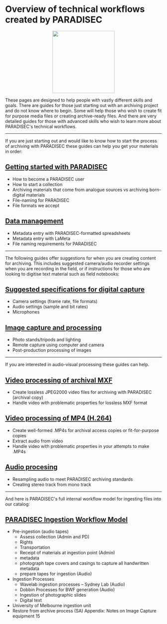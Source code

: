 # Overview of technical workflows created by PARADISEC

<p align="center">
  <img width="200" src="images/Revox_front.gif">
</p>

These pages are designed to help people with vastly different skills and goals. There are guides for those just starting out with an archiving project and do not know where to begin. Some will help those who wish to create fit for purpose media files or creating archive-ready files. And there are very detailed guides for those with advanced skills who wish to learn more about PARADISEC's technical workflows. 

---

If you are just starting out and would like to know how to start the process of archiving with PARADISEC these guides can help you get your materials in order:

## [Getting started with PARADISEC](https://paradisec-archive.github.io/archiving_workflow/)
* How to become a PARADISEC user
* How to start a collection
* Archiving materials that come from analogue sources vs archiving born-digital materials
* File-naming for PARADISEC
* File formats we accept

## [Data management](https://paradisec-archive.github.io/data_management/)
* Metadata entry with PARADISEC-formatted spreadsheets
* Metadata entry with LaMeta
* File naming requirements for PARADISEC

---

The following guides offer suggestions for when you are creating content for archiving. This includes suggested camera/audio recorder settings when you are recording in the field, or if instructions for those who are looking to digitise text material such as field notebooks:

## [Suggested specifications for digital capture](https://paradisec-archive.github.io/suggested_specifications/)
* Camera settings (frame rate, file formats)
* Audio settings (sample and bit rates) 
* Microphones

## [Image capture and processing](https://paradisec-archive.github.io/image_processing/)
* Photo stands/tripods and lighting
* Remote capture using computer and camera
* Post-production processing of images

---

If you are interested in audio-visual processing these guides can help.

## [Video processing of archival MXF](https://paradisec-archive.github.io/video_processing-MXF/)
* Create lossless JPEG2000 video files for archiving with PARADISEC (archival copy)
* Handle video with problematic properties for lossless MXF format

## [Video processing of MP4 (H.264)](https://paradisec-archive.github.io/video_processing-MP4/)
* Create well-formed .MP4s for archival access copies or fit-for-purpose copies
* Extract audio from video
* Handle video with problematic properties in your attempts to make .MP4s

## [Audio procesing](https://paradisec-archive.github.io/audio_processing/)
* Resampling audio to meet PARADISEC archiving standards
* Creating stereo track from mono track

---

And here is PARADISEC's full internal workflow model for ingesting files into our catalog: 

## [PARADISEC Ingestion Workflow Model](https://paradisec-archive.github.io/ingestion_workflow_model/)
* Pre-ingestion (audio tapes)
  * Assess collection (Admin and PD)
  * Rights
  * Transportation
  * Receipt of materials at ingestion point (Admin)
  * metadata
  * photograph tape covers and casings to capture all handwritten metadata
  * prepare tapes for ingestion (Audio)
* Ingestion Processes
  * Wavelab ingestion processes – Sydney Lab (Audio)
  * Dobbin Processes for BWF generation (Audio)
  * Ingestion of photographic slides
  * Digital text
* University of Melbourne ingestion unit
* Restore from archive process (SA)
Appendix: Notes on Image Capture equipment 15

